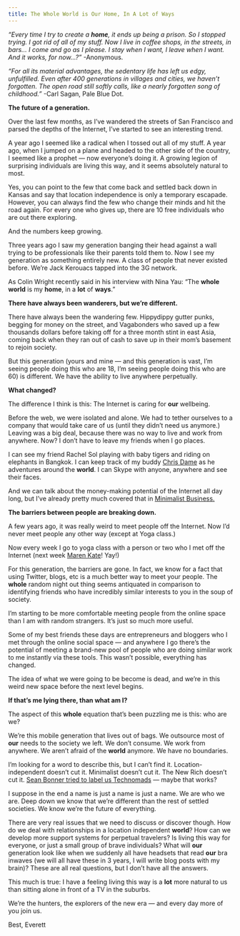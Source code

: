 ```yaml
---
title: The Whole World is Our Home, In A Lot of Ways
---
```


_“Every time I try to create a **home**, it ends up being a prison. So I
stopped trying. I got rid of all of my stuff. Now I live in coffee shops, in
the streets, in bars… I come and go as I please. I stay when I want, I leave
when I want. And it works, for now…?”_ -Anonymous.

_“For all its material advantages, the sedentary life has left us edgy,
unfulfilled. Even after 400 generations in villages and cities, we haven’t
forgotten. The open road still softly calls, like a nearly forgotten song of
childhood.”_ -Carl Sagan, Pale Blue Dot.

**The future of a generation.**

Over the last few months, as I’ve wandered the streets of San Francisco and
parsed the depths of the Internet, I’ve started to see an interesting trend.

A year ago I seemed like a radical when I tossed out all of my stuff. A year
ago, when I jumped on a plane and headed to the other side of the country, I
seemed like a prophet — now everyone’s doing it. A growing legion of
surprising individuals are living this way, and it seems absolutely natural to
most.

Yes, you can point to the few that come back and settled back down in Kansas
and say that location independence is only a temporary escapade. However, you
can always find the few who change their minds and hit the road again. For
every one who gives up, there are 10 free individuals who are out there
exploring.

And the numbers keep growing.

Three years ago I saw my generation banging their head against a wall trying
to be professionals like their parents told them to. Now I see my generation
as something entirely new. A class of people that never existed before. We’re
Jack Kerouacs tapped into the 3G network.

As Colin Wright recently said in his interview with Nina
Yau: “The
**whole** **world** is my **home**, in a **lot** of **ways**.”

**There have always been wanderers, but we’re different.**

There have always been the wandering few. Hippydippy gutter punks, begging for
money on the street, and Vagabonders who saved up a few thousands dollars
before taking off for a three month stint in east Asia, coming back when they
ran out of cash to save up in their mom’s basement to rejoin society.

But this generation (yours and mine — and this generation is vast, I’m seeing
people doing this who are 18, I’m seeing people doing this who are 60) is
different. We have the ability to live anywhere perpetually.

**What changed?**

The difference I think is this: The Internet is caring for **our** wellbeing.

Before the web, we were isolated and alone. We had to tether ourselves to a
company that would take care of us (until they didn’t need us anymore.)
Leaving was a big deal, because there was no way to live and work from
anywhere. Now? I don’t have to leave my friends when I go places.

I can see my friend Rachel Sol playing with baby tigers and riding on
elephants in Bangkok. I can keep track of my buddy [Chris
Dame](http://www.traveltrue.net/) as he adventures around the **world**. I can
Skype with anyone, anywhere and see their faces.

And we can talk about the money-making potential of the Internet all day long,
but I’ve already pretty much covered that in [Minimalist
Business.](http://www.minimalistbusiness.com/)

**The barriers between people are breaking down.**

A few years ago, it was really weird to meet people off the Internet. Now I’d
never meet people any other way (except at Yoga class.)

Now every week I go to yoga class with a person or two who I met off the
Internet (next week [Maren Kate](http://www.escapingthe9to5.com/)! Yay!)

For this generation, the barriers are gone. In fact, we know for a fact that
using Twitter, blogs, etc is a much better way to meet your people. The
**whole** random night out thing seems antiquated in comparison to identifying
friends who have incredibly similar interests to you in the soup of society.

I’m starting to be more comfortable meeting people from the online space than
I am with random strangers. It’s just so much more useful.

Some of my best friends these days are entrepreneurs and bloggers who I met
through the online social space — and anywhere I go there’s the potential of
meeting a brand-new pool of people who are doing similar work to me instantly
via these tools. This wasn’t possible, everything has changed.

The idea of what we were going to be become is dead, and we’re in this weird
new space before the next level begins.

**If that’s me lying there, than what am I?**

The aspect of this **whole** equation that’s been puzzling me is this: who are
we?

We’re this mobile generation that lives out of bags. We outsource most of
**our** needs to the society we left. We don’t consume. We work from anywhere.
We aren’t afraid of the **world** anymore. We have no boundaries.

I’m looking for a word to describe this, but I can’t find it. Location-
independent doesn’t cut it. Minimalist doesn’t cut it. The New Rich doesn’t
cut it. [Sean Bonner tried to label us
Technomads](http://boingboing.net/2010/09/10/technomads.html) — maybe that
works?

I suppose in the end a name is just a name is just a name. We are who we are.
Deep down we know that we’re different than the rest of settled societies. We
know we’re the future of everything.

There are very real issues that we need to discuss or discover though. How do
we deal with relationships in a location independent **world**? How can we
develop more support systems for perpetual travelers? Is living this way for
everyone, or just a small group of brave individuals? What will **our**
generation look like when we suddenly all have headsets that read **our** bra
inwaves (we will all have these in 3 years, I will write blog posts
with my brain)? These are all real questions, but I don’t have all the
answers.

This much is true: I have a feeling living this way is a **lot** more natural
to us than sitting alone in front of a TV in the suburbs.

We’re the hunters, the explorers of the new era — and every day more of you
join us.

Best, Everett
